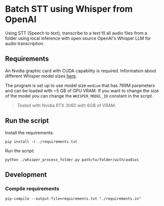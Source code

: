 # Batch STT using Whisper from OpenAI

Using STT (Speech to text), transcribe to a text fil all audio files from a folder using local inference with open source OpenAI's Whisper LLM for audio transcription.

## Requirements

An Nvidia graphic card with CUDA capability is required. Information about different Whisper model sizes [here](https://github.com/openai/whisper/blob/main/model-card.md).

The program is set up to use model size `medium` that has 769M parameters and can be loaded with ~5 GB of GPU VRAM. If you want to change the size of the model you can change the `WHISPER_MODEL_ID` constant in the script.

> Tested with Nvidia RTX 3060 with 6GB of VRAM.

## Run the script

Install the requirements:

```shell
pip install -r ./requirements.txt
```

Run the script:

```shell
python ./whisper_process_folder.py path/to/folder/with/audios
```

## Development

### Compile requirements

```shell
pip-compile --output-file=requirements.txt "./requirements.in"
```
